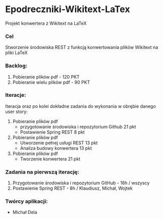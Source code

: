# Epodreczniki-Wikitext-LaTex
Projekt konwertera z Wikitext na LaTeX

### Cel
Stworzenie środowiska REST z funkcją konwertowania plików Wikitext na pliki LaTeX

### Backlog:  
1. Pobieranie plików pdf - 120 PKT
2. Pobieranie wielu plików pdf - 90 PKT

### Iteracje:
Iteracja oraz po kolei dokładne zadania do wykonania w obrębie danego user story:
1. Pobieranie plików pdf
	 - przygotowanie środowiska i repozytorium Github 21 pkt
	 - Postawienie Spring REST 8 pkt
4. Pobieranie plików pdf
	 - Utworzenie pełnej usługi REST 13 pkt
	 - Analiza budowy konwertera 13 pkt
7. Pobieranie plików pdf
	 - Tworzenie konwertera 21 pkt

### Zadania na pierwszą iterację:  
1. Przygotowanie środowiska i repozytorium GitHub - 16h / wszyscy
2. Postawienie Spring REST - 8h / Klaudiusz, Michał, Wojtek

### Twórcy aplikacji:
 - Michał Dela
